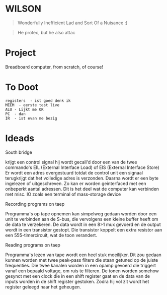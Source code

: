# WILSON
> Wonderfully Inefficient Lad and Sort Of a Nuisance :)

> He protec, but he also attac

#  Project
Breadboard computer, from scratch, of course!


# To Doot
```
registers  - ist goed denk ik
MEEM  - eerste test live
ALU - Lijkt me OK
PC  - dan
IR  - ist evan me bezig
```



# Ideads

South bridge

krijgt een control signal hij wordt gecall'd door een van de twee commando's
EIL (External Interface Load) of 
EIS (External Interface Store)
Er wordt een adres overgestuurd totdat de control unit een signaal terugkrijgt dat het volledige adres is verzonden. Daarna wordt er een byte ingelezen of uitgeschreven. Zo kan er worden geinterfaced met een onbeperkt aantal adressen. Dit is het deel wat de computer kan verbinden met misc. IO zoals een terminal of mass-storage device

Recording programs on taep

Programma's op tape opnemen kan simpelweg gedaan worden door een unit te verbinden aan de S-bus, die vervolgens een kleine buffer heeft om de data te verzekeren. De data wordt in een 8>1 mux gevoerd en de output wordt in een transistor gestopt. Die transistor koppelt een extra resistor aan een 555-timercircuit, wat de toon verandert.

Reading programs on taep

Programma's lezen van tape wordt een heel stuk moeilijker. Dit zou gedaan kunnen worden met twee peak-pass filters die staan getuned op de juiste frequenties. Die twee kanalen worden in een opamp gevoerd die triggert vanaf een bepaald voltage, om ruis te filteren.
De tonen worden somehow gesynct met een clock die in een shift register gaat en de data van de inputs worden in de shift register gestoken. Zodra hij vol zit wordt het register geleegd naar het geheugen.





